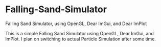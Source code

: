 # Falling-Sand-Simulator
Falling Sand Simulator, using OpenGL, Dear ImGui, and Dear ImPlot

This is a simple Falling Sand Simulator using OpenGL, Dear ImGui, and ImPlot.
I plan on switching to actual Particle Simulation after some time.